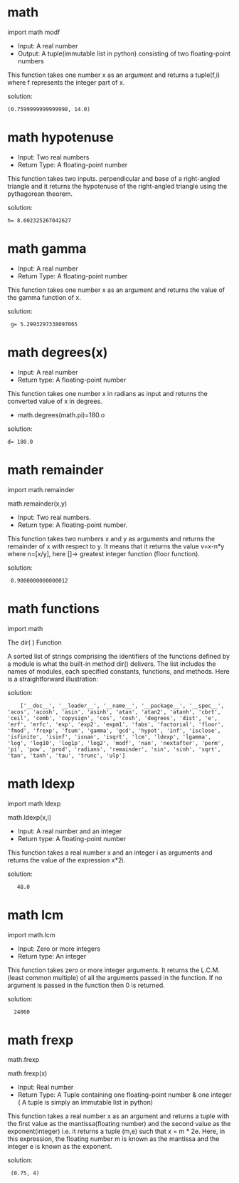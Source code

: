 # math
import math modf

* Input: A real number
* Output: A tuple(immutable list in python) consisting of two floating-point numbers

This function takes one number x as an argument and returns a tuple(f,i) where f represents the integer part of x.

solution:

    (0.7599999999999998, 14.0)

# math hypotenuse
* Input: Two real numbers
* Return Type: A floating-point number

This function takes two inputs. perpendicular and base of a right-angled triangle and it returns the hypotenuse of the right-angled triangle using the pythagorean theorem.

solution:

    h= 8.602325267042627
# math gamma

* Input: A real number
* Return Type: A floating-point number

This function takes one number x as an argument and returns the value of the gamma function of x.

solution:

     g= 5.2993297338097065
     
# math degrees(x)

* Input: A real number
* Return type: A floating-point number

This function takes one number x in radians as input and returns the converted value of x in degrees.
* math.degrees(math.pi)=180.o

solution:

    d= 180.0
# math remainder
import  math.remainder

math.remainder(x,y)

* Input: Two real numbers.
* Return type: A floating-point number.

This function takes two numbers x and y as arguments and returns the remainder of x with respect to y. It means that it returns the value v=x-n*y where n=[x/y], here []-> greatest integer function (floor function).

solution:

     0.9000000000000012
# math functions
import math

The dir( ) Function

A sorted list of strings comprising the identifiers of the functions defined by a module is what the built-in method dir() delivers.
The list includes the names of modules, each specified constants, functions, and methods. Here is a straightforward illustration:

solution:

        ['__doc__', '__loader__', '__name__', '__package__', '__spec__', 'acos', 'acosh', 'asin', 'asinh', 'atan', 'atan2', 'atanh', 'cbrt', 'ceil', 'comb', 'copysign', 'cos', 'cosh', 'degrees', 'dist', 'e', 'erf', 'erfc', 'exp', 'exp2', 'expm1', 'fabs', 'factorial', 'floor', 'fmod', 'frexp', 'fsum', 'gamma', 'gcd', 'hypot', 'inf', 'isclose', 'isfinite', 'isinf', 'isnan', 'isqrt', 'lcm', 'ldexp', 'lgamma', 'log', 'log10', 'log1p', 'log2', 'modf', 'nan', 'nextafter', 'perm', 'pi', 'pow', 'prod', 'radians', 'remainder', 'sin', 'sinh', 'sqrt', 'tan', 'tanh', 'tau', 'trunc', 'ulp']
# math ldexp
import math ldexp

math.ldexp(x,i)
* Input: A real number and an integer
* Return type: A floating-point number

This function takes a real number x and an integer i as arguments and returns the value of the expression x*2i.

solution:

       48.0
# math lcm
import math.lcm

* Input: Zero or more integers
* Return type: An integer

This function takes zero or more integer arguments. It returns the L.C.M. (least common multiple) of all the arguments passed in the function. If no argument is passed in the function then 0 is returned.

solution:

      24060
# math frexp
math.frexp

math.frexp(x)

* Input: Real number
* Return Type: A Tuple containing one floating-point number & one integer ( A tuple is simply an immutable list in python)

This function takes a real number x as an argument and returns a tuple with the first value as the mantissa(floating number) and the second value as the exponent(integer) i.e. it returns a tuple (m,e) such that x = m * 2e. Here, in this expression, the floating number m is known as the mantissa and the integer e is known as the exponent.

solution:

     (0.75, 4)
